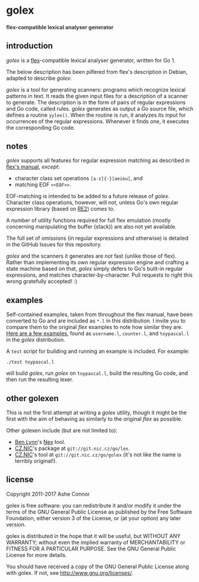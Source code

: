 # golex
#### <span style="color: #333">flex-compatible lexical analyser generator</span>

## introduction

_golex_ is a [flex](http://flex.sourceforge.net)-compatible lexical analyser generator, written for Go 1.

The below description has been pilfered from flex's description in Debian, adapted to describe _golex_:

_golex_ is a tool for generating scanners: programs which recognize lexical patterns in text. It reads the given input files for a description of a scanner to generate. The description is in the form of pairs of regular expressions and Go code, called rules. _golex_ generates as output a Go source file, which defines a routine `yylex()`. When the routine is run, it analyzes its input for occurrences of the regular expressions. Whenever it finds one, it executes the corresponding Go code.

## notes

_golex_ supports all features for regular expression matching as described in [flex's manual](http://flex.sourceforge.net/manual/Patterns.html#Patterns), _except_:

 * character class set operations `[a-z]{-}[aeiou]`, and
 * matching EOF `<<EOF>>`.

EOF-matching is intended to be added to a future release of _golex_. Character class operations, however, will not, unless Go's own regular expression library (based on [RE2](http://code.google.com/p/re2/)) comes to.

A number of utility functions required for full flex emulation (mostly concerning manipulating the buffer (stack)) are also not yet available.

The full set of omissions (in regular expressions and otherwise) is detailed in the GitHub Issues for this repository.

_golex_ and the scanners it generates are _not_ fast (unlike those of flex).  Rather than implementing its own regular expression engine and crafting a state machine based on that, _golex_ simply defers to Go's built-in regular expressions, and matches character-by-character.  Pull requests to right this wrong gratefully accepted! :)

## examples

Self-contained examples, taken from throughout the flex manual, have been converted to Go and are included as `*.l` in this distribution.  I invite you to compare them to the original _flex_ examples to note how similar they are. [Here are a few examples](http://flex.sourceforge.net/manual/Simple-Examples.html#Simple-Examples), found as `username.l`, `counter.l`, and `toypascal.l` in the _golex_ distribution.

A `test` script for building and running an example is included.  For example:

`./test toypascal.l`

will build _golex_, run _golex_ on `toypascal.l`, build the resulting Go code, and then run the resulting lexer.

## other golexen

This is not the first attempt at writing a _golex_ utility, though it might be the first with the aim of behaving as similarly to the original _flex_ as possible.

Other golexen include (but are not limited to):

 * [Ben Lynn](http://cs.stanford.edu/~blynn/)'s [Nex](http://cs.stanford.edu/~blynn/nex/) tool.
 * [CZ.NIC](http://www.nic.cz)'s package at `git://git.nic.cz/go/lex`.
 * [CZ.NIC](http://www.nic.cz)'s tool at `git://git.nic.cz/go/golex` (it's not like the name is terribly original!).

## license

Copyright 2011-2017 Ashe Connor

golex is free software: you can redistribute it and/or modify it under the terms of the GNU General Public License as published by the Free Software Foundation, either version 3 of the License, or (at your option) any later version.

golex is distributed in the hope that it will be useful, but WITHOUT ANY WARRANTY; without even the implied warranty of MERCHANTABILITY or FITNESS FOR A PARTICULAR PURPOSE.  See the GNU General Public License for more details.

You should have received a copy of the GNU General Public License along with golex.  If not, see http://www.gnu.org/licenses/.

